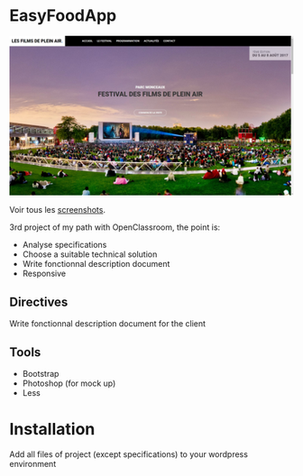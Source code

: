 # EasyFoodApp

[![Homepage](docs/screenshots/Homepage.jpg)](docs/screenshots/Homepage.jpg)

Voir tous les [screenshots](docs/screenshots.md).

3rd project of my path with OpenClassroom, the point is:
- Analyse specifications
- Choose a suitable technical solution
- Write fonctionnal description document
- Responsive

## Directives
Write fonctionnal description document for the client

## Tools
- Bootstrap
- Photoshop (for mock up)
- Less

# Installation


Add all files of project (except specifications) to your wordpress environment


